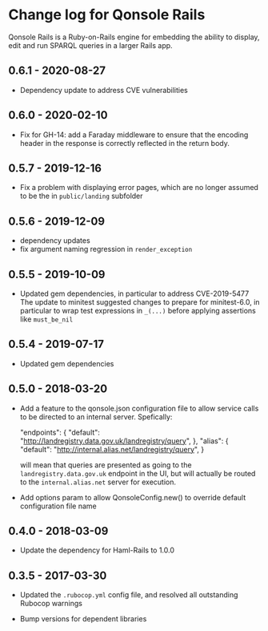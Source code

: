 # Change log for Qonsole Rails

Qonsole Rails is a Ruby-on-Rails engine for embedding the ability
to display, edit and run SPARQL queries in a larger Rails app.

## 0.6.1 - 2020-08-27

- Dependency update to address CVE vulnerabilities

## 0.6.0 - 2020-02-10

- Fix for GH-14: add a Faraday middleware to ensure that the encoding
  header in the response is correctly reflected in the return body.

## 0.5.7 - 2019-12-16

- Fix a problem with displaying error pages, which are no longer
  assumed to be the in `public/landing` subfolder

## 0.5.6 - 2019-12-09

- dependency updates
- fix argument naming regression in `render_exception`

## 0.5.5 - 2019-10-09

- Updated gem dependencies, in particular to address CVE-2019-5477
  The update to minitest suggested changes to prepare for minitest-6.0,
  in particular to wrap test expressions in `_(...)` before applying
  assertions like `must_be_nil`

## 0.5.4 - 2019-07-17

- Updated gem dependencies

## 0.5.0 - 2018-03-20

- Add a feature to the qonsole.json configuration file to allow service calls
  to be directed to an internal server. Spefically:

    "endpoints": {
      "default": "<http://landregistry.data.gov.uk/landregistry/query>",
    },
    "alias": {
      "default": "<http://internal.alias.net/landregistry/query>",
    }

  will mean that queries are presented as going to the `landregistry.data.gov.uk`
  endpoint in the UI, but will actually be routed to the `internal.alias.net`
  server for execution.

- Add options param to allow QonsoleConfig.new() to override default
  configuration file name

## 0.4.0 - 2018-03-09

- Update the dependency for Haml-Rails to 1.0.0

## 0.3.5 - 2017-03-30

- Updated the `.rubocop.yml` config file, and resolved all
  outstanding Rubocop warnings

- Bump versions for dependent libraries
